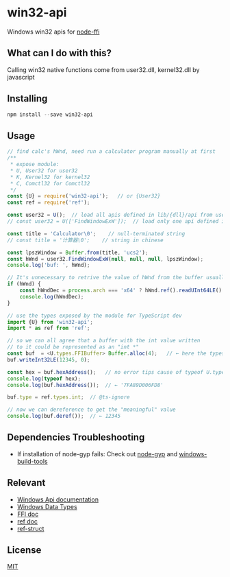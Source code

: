 # win32-api
Windows win32 apis for [node-ffi](https://github.com/node-ffi/node-ffi)

## What can I do with this?
Calling win32 native functions come from user32.dll, kernel32.dll by javascript

## Installing
```powershell
npm install --save win32-api
```


## Usage
```js
// find calc's hWnd, need run a calculator program manually at first
/**
 * expose module:
 * U, User32 for user32
 * K, Kernel32 for kernel32
 * C, Comctl32 for Comctl32
 */
const {U} = require('win32-api');   // or {User32}
const ref = require('ref');

const user32 = U();  // load all apis defined in lib/{dll}/api from user32.dll
// const user32 = U(['FindWindowExW']);  // load only one api defined in lib/{dll}/api from user32.dll

const title = 'Calculator\0';    // null-terminated string
// const title = '计算器\0';    // string in chinese

const lpszWindow = Buffer.from(title, 'ucs2');
const hWnd = user32.FindWindowExW(null, null, null, lpszWindow);
console.log('buf: ', hWnd);

// It's unnecessary to retrive the value of hWnd from the buffer usually, but can be this if needed:
if (hWnd) {
    const hWndDec = process.arch === 'x64' ? hWnd.ref().readUInt64LE() : hWnd.ref().readUInt32LE(0);    // readUInt32LE() need offset param cause of native buffer
    console.log(hWndDec);
}
```

```js
// use the types exposed by the module for TypeScript dev
import {U} from 'win32-api';
import * as ref from 'ref';

// so we can all agree that a buffer with the int value written
// to it could be represented as an "int *"
const buf  = <U.types.FFIBuffer> Buffer.alloc(4);   // ← here the types
buf.writeInt32LE(12345, 0);

const hex = buf.hexAddress();   // no error tips cause of typeof U.types.FFIBuffer
console.log(typeof hex);
console.log(buf.hexAddress());  // ← '7FA89D006FD8'

buf.type = ref.types.int;  // @ts-ignore

// now we can dereference to get the "meaningful" value
console.log(buf.deref());  // ← 12345
```

## Dependencies Troubleshooting
- If installation of node-gyp fails:
Check out [node-gyp](https://github.com/nodejs/node-gyp) and [windows-build-tools](https://github.com/felixrieseberg/windows-build-tools)

## Relevant
- [Windows Api documentation](https://msdn.microsoft.com/en-us/library/windows/desktop/ff468919%28v=vs.85%29.aspx)
- [Windows Data Types](https://msdn.microsoft.com/en-us/library/windows/desktop/aa383751#DWORD)
- [FFI doc](https://github.com/node-ffi/node-ffi/wiki/Node-FFI-Tutorial)
- [ref doc](https://tootallnate.github.io/ref/)
- [ref-struct](https://github.com/TooTallNate/ref-struct)


## License
[MIT](LICENSE)